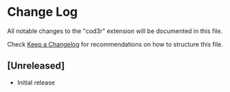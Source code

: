 # Change Log
All notable changes to the "cod3r" extension will be documented in this file.

Check [Keep a Changelog](http://keepachangelog.com/) for recommendations on how to structure this file.

## [Unreleased]
- Initial release